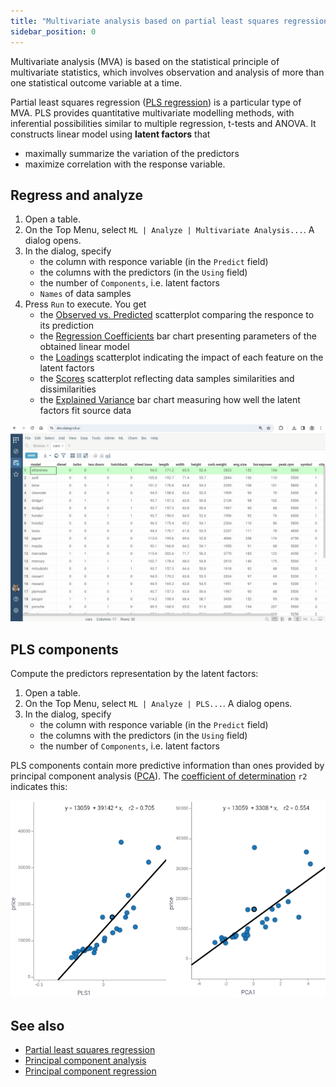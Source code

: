 ```yaml
---
title: "Multivariate analysis based on partial least squares regression"
sidebar_position: 0
---
```


Multivariate analysis (MVA) is based on the statistical principle of multivariate statistics, which involves observation
and analysis of more than one statistical outcome variable at a time.

Partial least squares regression ([PLS regression](https://en.wikipedia.org/wiki/Partial_least_squares_regression)) is a particular type of MVA. PLS provides quantitative multivariate modelling methods, with inferential possibilities similar to multiple regression, t-tests and ANOVA. It constructs linear model using **latent factors** that

* maximally summarize the variation of the predictors
* maximize correlation with the response variable.

## Regress and analyze

1. Open a table.
2. On the Top Menu, select `ML | Analyze | Multivariate Analysis...`. A dialog opens.
3. In the dialog, specify
   * the column with responce variable (in the `Predict` field)
   * the columns with the predictors (in the `Using` field)
   * the number of `Components`, i.e. latent factors
   * `Names` of data samples
4. Press `Run` to execute. You get
   * the [Observed vs. Predicted](https://datagrok.ai/help/explore/multivariate-analysis/plots/predicted-vs-reference) scatterplot comparing the responce to its prediction
   * the [Regression Coefficients](https://datagrok.ai/help/explore/multivariate-analysis/plots/regression-coefficients) bar chart presenting parameters of the obtained linear model
   * the [Loadings](https://datagrok.ai/help/explore/multivariate-analysis/plots/loadings) scatterplot indicating the impact of each feature on the latent factors
   * the [Scores](https://datagrok.ai/help/explore/multivariate-analysis/plots/scores) scatterplot reflecting data samples similarities and dissimilarities
   * the [Explained Variance](https://datagrok.ai/help/explore/multivariate-analysis/plots/explained-variance) bar chart measuring how well the latent factors fit source data

![add-to-workspace](pls.gif)

## PLS components

Compute the predictors representation by the latent factors:

1. Open a table.
2. On the Top Menu, select `ML | Analyze | PLS...`. A dialog opens.
3. In the dialog, specify
   * the column with responce variable (in the `Predict` field)
   * the columns with the predictors (in the `Using` field)
   * the number of `Components`, i.e. latent factors

PLS components contain more predictive information than ones provided by principal component analysis ([PCA](https://datagrok.ai/help/explore/dim-reduction#pca)). The [coefficient of determination](https://en.wikipedia.org/wiki/Coefficient_of_determination) `r2` indicates this:

![add-to-workspace](pls_vs_pca.png)

## See also

* [Partial least squares regression](https://en.wikipedia.org/wiki/Partial_least_squares_regression)
* [Principal component analysis](https://datagrok.ai/help/explore/dim-reduction#pca)
* [Principal component regression](https://en.wikipedia.org/wiki/Principal_component_regression)
